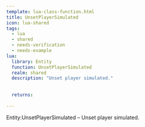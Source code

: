 ```yaml
---
template: lua-class-function.html
title: UnsetPlayerSimulated
icon: lua-shared
tags:
  - lua
  - shared
  - needs-verification
  - needs-example
lua:
  library: Entity
  function: UnsetPlayerSimulated
  realm: shared
  description: "Unset player simulated."
  
  
  returns:
    
---
```


<div class="lua__search__keywords">
Entity:UnsetPlayerSimulated &#x2013; Unset player simulated.
</div>
